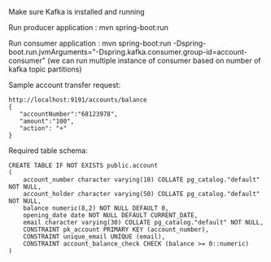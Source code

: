 Make sure Kafka is installed and running


Run producer application : mvn spring-boot:run


Run consumer application : mvn spring-boot:run -Dspring-boot.run.jvmArguments="-Dspring.kafka.consumer.group-id=account-consumer" (we can run multiple instance of consumer based on number of kafka topic partitions)


Sample account transfer request:


 ```
 http://localhost:9191/accounts/balance
 {
    "accountNumber":"68123978",
    "amount":"100",
    "action": "+"
}
 ```
Required table schema:

```
CREATE TABLE IF NOT EXISTS public.account
(
    account_number character varying(10) COLLATE pg_catalog."default" NOT NULL,
    account_holder character varying(50) COLLATE pg_catalog."default" NOT NULL,
    balance numeric(8,2) NOT NULL DEFAULT 0,
    opening_date date NOT NULL DEFAULT CURRENT_DATE,
    email character varying(30) COLLATE pg_catalog."default" NOT NULL,
    CONSTRAINT pk_account PRIMARY KEY (account_number),
    CONSTRAINT unique_email UNIQUE (email),
    CONSTRAINT account_balance_check CHECK (balance >= 0::numeric)
)
```

